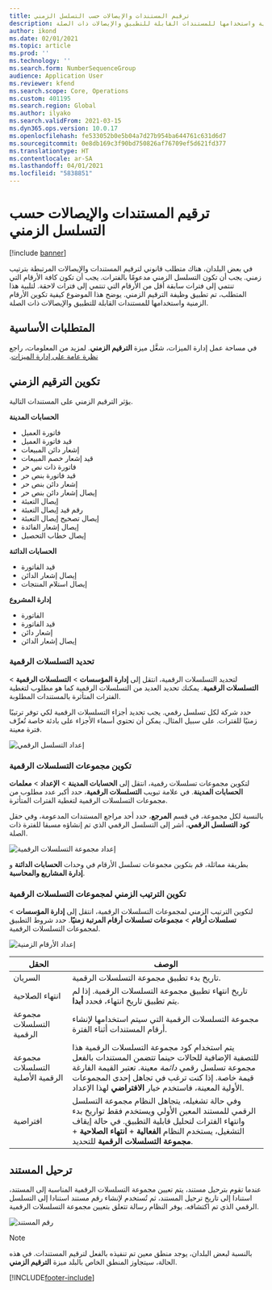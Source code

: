 ```yaml
---
title: ترقيم المستندات والإيصالات حسب التسلسل الزمني
description: يوضح هذا الموضوع كيفية إعداد الأرقام الزمنية واستخدامها للمستندات القابلة للتطبيق والإيصالات ذات الصلة.
author: ikond
ms.date: 02/01/2021
ms.topic: article
ms.prod: ''
ms.technology: ''
ms.search.form: NumberSequenceGroup
audience: Application User
ms.reviewer: kfend
ms.search.scope: Core, Operations
ms.custom: 401195
ms.search.region: Global
ms.author: ilyako
ms.search.validFrom: 2021-03-15
ms.dyn365.ops.version: 10.0.17
ms.openlocfilehash: fe533052b0e5b04a7d27b954ba644761c631d6d7
ms.sourcegitcommit: 0e8db169c3f90bd750826af76709ef5d621fd377
ms.translationtype: HT
ms.contentlocale: ar-SA
ms.lasthandoff: 04/01/2021
ms.locfileid: "5838851"
---
```

# <a name="numbering-documents-and-vouchers-chronologically"></a>ترقيم المستندات والإيصالات حسب التسلسل الزمني

[!include [banner](../includes/banner.md)]


في بعض البلدان، هناك متطلب قانوني لترقيم المستندات والإيصالات المرتبطة بترتيب زمني. يجب أن تكون التسلسل الزمني مدعومًا بالفترات. يجب أن تكون كافة الأرقام التي تنتمي إلى فترات سابقة أقل من الأرقام التي تنتمي إلى فترات لاحقة. لتلبية هذا المتطلب، تم تطبيق وظيفة الترقيم الزمني. يوضح هذا الموضوع كيفية تكوين الأرقام الزمنية واستخدامها للمستندات القابلة للتطبيق والإيصالات ذات الصلة.

## <a name="prerequisites"></a>المتطلبات الأساسية

في مساحة عمل إدارة الميزات، شغَّل ميزة **الترقيم الزمني**. لمزيد من المعلومات، راجع [‏‫نظرة عامة على إدارة الميزات](../../fin-ops-core/fin-ops/get-started/feature-management/feature-management-overview.md).

## <a name="configure-chronological-numbering"></a>تكوين الترقيم الزمني

يؤثر الترقيم الزمني على المستندات التالية.

**الحسابات المدينة**
- فاتورة العميل
- قيد فاتورة العميل
- إشعار دائن المبيعات
- قيد إشعار خصم المبيعات
- فاتورة ذات نص حر
- قيد فاتورة بنص حر
- إشعار دائن بنص حر
- إيصال إشعار دائن بنص حر
- إيصال التعبئة
- رقم قيد إيصال التعبئة
- إيصال تصحيح إيصال التعبئة
- إيصال إشعار الفائدة
- إيصال خطاب التحصيل

**الحسابات الدائنة**
- قيد الفاتورة
- إيصال إشعار الدائن
- إيصال استلام المنتجات

**إدارة المشروع**
- الفاتورة
- قيد الفاتورة
- إشعار دائن
- إيصال إشعار الدائن 

### <a name="define-number-sequences"></a>تحديد التسلسلات الرقمية

لتحديد التسلسلات الرقمية، انتقل إلى **إدارة المؤسسات** > **التسلسلات الرقمية** > **التسلسلات الرقمية**. يمكنك تحديد العديد من التسلسلات الرقمية كما هو مطلوب لتغطية الفترات المتأثرة بالمستندات المطلوبة. 

حدد شركة لكل تسلسل رقمي. يجب تحديد أجزاء التسلسلات الرقمية لكي توفر ترتيبًا زمنيًا للفترات. على سبيل المثال، يمكن أن تحتوي أسماء الأجزاء على بادئة خاصة تُعرِّف فترة معينة.

![إعداد التسلسل الرقمي](media/chrono-num-sequence.jpg)

### <a name="configure-number-sequence-groups"></a>تكوين مجموعات التسلسلات الرقمية

لتكوين مجموعات تسلسلات رقمية، انتقل إلى **الحسابات المدينة** > **الإعداد** > **معلمات الحسابات المدينة**. في علامة تبويب **التسلسلات الرقمية**، حدد أكبر عدد مطلوب من مجموعات التسلسلات الرقمية لتغطية الفترات المتأثرة. 

بالنسبة لكل مجموعة، في قسم **المرجع**، حدد أحد مراجع المستندات المدعومة، وفي حقل **كود التسلسل الرقمي**، أشر إلى التسلسل الرقمي الذي تم إنشاؤه مسبقا للفترة ذات الصلة.

![إعداد مجموعة التسلسلات الرقمية](media/chrono-num-sequence-group.jpg)

بطريقة مماثلة، قم بتكوين مجموعات تسلسل الأرقام في وحدات **الحسابات الدائنة** و **إدارة المشاريع والمحاسبة**.

### <a name="configure-number-sequence-groups-chronology"></a>تكوين الترتيب الزمني لمجموعات التسلسلات الرقمية

لتكوين الترتيب الزمني لمجموعات التسلسلات الرقمية، انتقل إلى **إدارة المؤسسات** > **تسلسلات أرقام** > **مجموعات تسلسلات أرقام المرتبة زمنيًا**. حدد شروط التطبيق لمجموعات التسلسلات الرقمية.

![إعداد الأرقام الزمنية](media/chrono-num-sequence-group-period.jpg)

| الحقل            | الوصف                                                                                                                                                                                                                                                                                                                                                                                   |
|---------------------|------------------------------------------------------------------------------------------------------------------------------------------------------------------------------------------------------------------------------------------------------------------------------------------------------------------------------------------------------------------------------------------------|
| السريان  | تاريخ بدء تطبيق مجموعة التسلسلات الرقمية. |
| انتهاء الصلاحية      | تاريخ انتهاء تطبيق مجموعة التسلسلات الرقمية. إذا لم يتم تطبيق تاريخ انتهاء، فحدد **أبدا**. |
| مجموعة التسلسلات الرقمية | مجموعة التسلسلات الرقمية التي سيتم استخدامها لإنشاء أرقام المستندات أثناء الفترة. |
| مجموعة التسلسلات الرقمية الأصلية | يتم استخدام كود مجموعة التسلسلات الرقمية هذا للتصفية الإضافية للحالات حينما تتضمن المستندات بالفعل مجموعة تسلسل رقمي *دائمة* معينة. تعتبر القيمة الفارغة قيمة خاصة. إذا كنت ترغب في تجاهل إحدى المجموعات الأولية المعينة، فاستخدم خيار **الافتراضي** لهذا الإعداد. |
| افتراضية | وفي حالة تشغيله، يتجاهل النظام مجموعة التسلسل الرقمي للمستند المعين الأولي ويستخدم فقط تواريخ بدء وانتهاء الفترات لتحليل قابلية التطبيق. في حالة إيقاف التشغيل، يستخدم النظام **الفعالية** + **انتهاء الصلاحية** + **مجموعة التسلسلات الرقمية** للتحديد. |

## <a name="document-posting"></a>ترحيل المستند
عندما تقوم بترحيل مستند، يتم تعيين مجموعة التسلسلات الرقمية المناسبة إلى المستند، استنادا إلى تاريخ ترحيل المستند، ثم تُستخدم لإنشاء رقم مستند استنادا إلى التسلسل الرقمي الذي تم اكتشافه. يوفر النظام رسالة تتعلق بتعيين مجموعة التسلسلات الرقمية.

![رقم المستند](media/chrono-num-sequence-fti.jpg)

> [!NOTE]
> بالنسبة لبعض البلدان، يوجد منطق معين تم تنفيذه بالفعل لترقيم المستندات. في هذه الحالة، سيتجاوز المنطق الخاص بالبلد ميزة **الترقيم الزمني**.


[!INCLUDE[footer-include](../../includes/footer-banner.md)]
